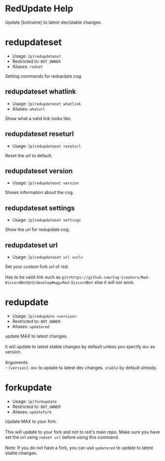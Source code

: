 # RedUpdate Help

Update [botname] to latest dev/stable changes.

# redupdateset
 - Usage: `[p]redupdateset`
 - Restricted to: `BOT_OWNER`
 - Aliases: `redset`

Setting commands for redupdate cog.

## redupdateset whatlink
 - Usage: `[p]redupdateset whatlink`
 - Aliases: `whaturl`

Show what a valid link looks like.

## redupdateset reseturl
 - Usage: `[p]redupdateset reseturl`

Reset the url to default.

## redupdateset version
 - Usage: `[p]redupdateset version`

Shows information about the cog.

## redupdateset settings
 - Usage: `[p]redupdateset settings`

Show the url for redupdate cog.

## redupdateset url
 - Usage: `[p]redupdateset url <url>`

Set your custom fork url of red.<br/><br/>Has to be vaild link such as `git+https://github.com/Cog-Creators/Red-DiscordBot@V3/develop#egg=Red-DiscordBot` else it will not work.

# redupdate
 - Usage: `[p]redupdate <version>`
 - Restricted to: `BOT_OWNER`
 - Aliases: `updatered`

update MAX to latest changes.<br/><br/>it will update to latest stable changes by default unless you specify `dev` as version.<br/><br/>Arguments:<br/>- `[version]`: `dev` to update to latest dev changes. `stable` by default already.

# forkupdate
 - Usage: `[p]forkupdate`
 - Restricted to: `BOT_OWNER`
 - Aliases: `updatefork`

Update MAX to your fork.<br/><br/>This will update to your fork and not to red's main repo. Make sure you have set the url using `redset url` before using this command.<br/><br/>Note: If you do not have a fork, you can use `updatered` to update to latest stable changes.
